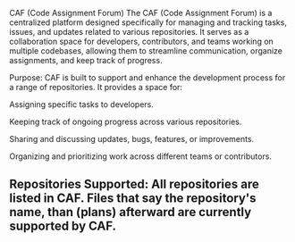 CAF (Code Assignment Forum)
The CAF (Code Assignment Forum) is a centralized platform designed specifically for managing and tracking tasks, issues, and updates related to various repositories. It serves as a collaboration space for developers, contributors, and teams working on multiple codebases, allowing them to streamline communication, organize assignments, and keep track of progress.

Purpose: CAF is built to support and enhance the development process for a range of repositories. It provides a space for:

Assigning specific tasks to developers.

Keeping track of ongoing progress across various repositories.

Sharing and discussing updates, bugs, features, or improvements.

Organizing and prioritizing work across different teams or contributors.

Repositories Supported:
All repositories are listed in CAF. Files that say the repository's name, than (plans) afterward are currently supported by CAF.
--------------------------------------------------------------------------------------------------------------------------------






















